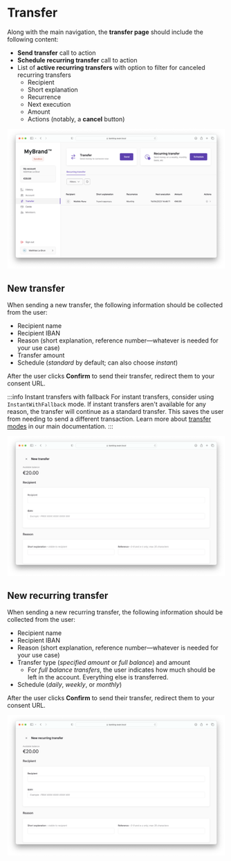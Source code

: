# Transfer

Along with the main navigation, the **transfer page** should include the following content:

- **Send transfer** call to action
- **Schedule recurring transfer** call to action
- List of **active recurring transfers** with option to filter for canceled recurring transfers
    - Recipient
    - Short explanation
    - Recurrence
    - Next execution
    - Amount
    - Actions (notably, a **cancel** button)


![Screenshot of the main transfer page](./images/transfer-home.png)

## New transfer

When sending a new transfer, the following information should be collected from the user:

- Recipient name
- Recipient IBAN
- Reason (short explanation, reference number—whatever is needed for your use case)
- Transfer amount
- Schedule (*standard* by default; can also choose *instant*)

After the user clicks **Confirm** to send their transfer, redirect them to your consent URL.

:::info Instant transfers with fallback
For instant transfers, consider using `InstantWithFallback` mode.
If instant transfers aren't available for any reason, the transfer will continue as a standard transfer.
This saves the user from needing to send a different transaction.
Learn more about [transfer modes](https://docs.swan.io/concept/payment/instant-credit-transfer#fallback-to-standard-transfer) in our main documentation.
:::

![Screenshot of a portion of the new transfer form](./images/transfer-new.png)

## New recurring transfer

When sending a new recurring transfer, the following information should be collected from the user:

- Recipient name
- Recipient IBAN
- Reason (short explanation, reference number—whatever is needed for your use case)
- Transfer type (*specified amount* or *full balance*) and amount
    - For *full balance transfers*, the user indicates how much should be left in the account. Everything else is transferred.
- Schedule (*daily*, *weekly*, or *monthly*)

After the user clicks **Confirm** to send their transfer, redirect them to your consent URL.

![Screenshot of a portion of the new recurring transfer form](./images/transfer-new-recurring.png)

